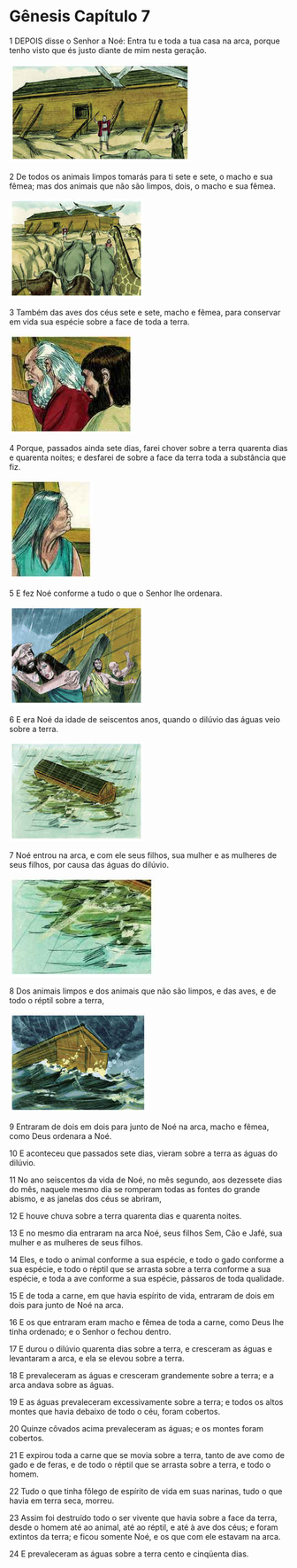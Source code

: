 # Gênesis Capítulo 7

1	DEPOIS disse o Senhor a Noé: Entra tu e toda a tua casa na arca, porque tenho visto que és justo diante de mim nesta geração.

![](.img/01_Ge_07_01_RG.jpg)

2	De todos os animais limpos tomarás para ti sete e sete, o macho e sua fêmea; mas dos animais que não são limpos, dois, o macho e sua fêmea.

![](.img/01_Ge_07_02_RG.jpg)

3	Também das aves dos céus sete e sete, macho e fêmea, para conservar em vida sua espécie sobre a face de toda a terra.

![](.img/01_Ge_07_03_RG.jpg)

4	Porque, passados ainda sete dias, farei chover sobre a terra quarenta dias e quarenta noites; e desfarei de sobre a face da terra toda a substância que fiz.

![](.img/01_Ge_07_04_RG.jpg)

5	E fez Noé conforme a tudo o que o Senhor lhe ordenara.

![](.img/01_Ge_07_05_RG.jpg)

6	E era Noé da idade de seiscentos anos, quando o dilúvio das águas veio sobre a terra.

![](.img/01_Ge_07_06_RG.jpg)

7	Noé entrou na arca, e com ele seus filhos, sua mulher e as mulheres de seus filhos, por causa das águas do dilúvio.

![](.img/01_Ge_07_07_RG.jpg)

8	Dos animais limpos e dos animais que não são limpos, e das aves, e de todo o réptil sobre a terra,

![](.img/01_Ge_07_08_RG.jpg)

9	Entraram de dois em dois para junto de Noé na arca, macho e fêmea, como Deus ordenara a Noé.

10	E aconteceu que passados sete dias, vieram sobre a terra as águas do dilúvio.

11	No ano seiscentos da vida de Noé, no mês segundo, aos dezessete dias do mês, naquele mesmo dia se romperam todas as fontes do grande abismo, e as janelas dos céus se abriram,

12	E houve chuva sobre a terra quarenta dias e quarenta noites.

13	E no mesmo dia entraram na arca Noé, seus filhos Sem, Cão e Jafé, sua mulher e as mulheres de seus filhos.

14	Eles, e todo o animal conforme a sua espécie, e todo o gado conforme a sua espécie, e todo o réptil que se arrasta sobre a terra conforme a sua espécie, e toda a ave conforme a sua espécie, pássaros de toda qualidade.

15	E de toda a carne, em que havia espírito de vida, entraram de dois em dois para junto de Noé na arca.

16	E os que entraram eram macho e fêmea de toda a carne, como Deus lhe tinha ordenado; e o Senhor o fechou dentro.

17	E durou o dilúvio quarenta dias sobre a terra, e cresceram as águas e levantaram a arca, e ela se elevou sobre a terra.

18	E prevaleceram as águas e cresceram grandemente sobre a terra; e a arca andava sobre as águas.

19	E as águas prevaleceram excessivamente sobre a terra; e todos os altos montes que havia debaixo de todo o céu, foram cobertos.

20	Quinze côvados acima prevaleceram as águas; e os montes foram cobertos.

21	E expirou toda a carne que se movia sobre a terra, tanto de ave como de gado e de feras, e de todo o réptil que se arrasta sobre a terra, e todo o homem.

22	Tudo o que tinha fôlego de espírito de vida em suas narinas, tudo o que havia em terra seca, morreu.

23	Assim foi destruído todo o ser vivente que havia sobre a face da terra, desde o homem até ao animal, até ao réptil, e até à ave dos céus; e foram extintos da terra; e ficou somente Noé, e os que com ele estavam na arca.

24	E prevaleceram as águas sobre a terra cento e cinqüenta dias.

